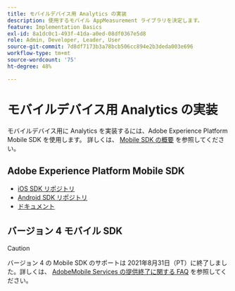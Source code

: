 ```yaml
---
title: モバイルデバイス用 Analytics の実装
description: 使用するモバイル AppMeasurement ライブラリを決定します。
feature: Implementation Basics
exl-id: 8a1dc0c1-493f-41da-a0ed-08df0367e5d8
role: Admin, Developer, Leader, User
source-git-commit: 7d8df7173b3a78bcb506cc894e2b3deda003e696
workflow-type: tm+mt
source-wordcount: '75'
ht-degree: 48%

---
```


# モバイルデバイス用 Analytics の実装

モバイルデバイス用に Analytics を実装するには、Adobe Experience Platform Mobile SDK を使用します。 詳しくは、 [Mobile SDK の概要](aep-edge/mobile-sdk/overview.md) を参照してください。

## Adobe Experience Platform Mobile SDK

* [iOS SDK リポジトリ](https://github.com/adobe/aepsdk-analytics-ios)
* [Android SDK リポジトリ](https://github.com/adobe/aepsdk-analytics-android)
* [ドキュメント](https://sdkdocs.com/)

## バージョン 4 モバイル SDK

>[!CAUTION]
>
>バージョン 4 の Mobile SDK のサポートは 2021年8月31日（PT）に終了しました。詳しくは、 [AdobeMobile Services の提供終了に関する FAQ](https://experienceleague.adobe.com/docs/discontinued/using/mobile-services.html) を参照してください。

